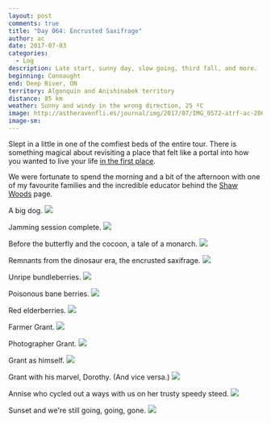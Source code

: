 ```yaml
---
layout: post
comments: true
title: "Day 064: Encrusted Saxifrage"
author: ac
date: 2017-07-03
categories:
  - Log
description: Late start, sunny day, slow going, third fall, and more.
beginning: Connaught
end: Deep River, ON
territory: Algonquin and Anishinabek territory
distance: 85 km
weather: Sunny and windy in the wrong direction, 25 ºC
image: http://astheravenfli.es/journal/img/2017/07/IMG_0572-atrf-ac-2000-web.jpg
image-sm:
---
```


Slept in a little in one of the comfiest beds of the entire tour. There is something magical about revisiting a place that felt like a portal into how you wanted to live your life [in the first place](https://asadchishti.tumblr.com/post/32407744145/photo-essay-cobden-woods-on-an-organic-farm).

We were fortunate to spend the morning and a bit of the afternoon with one of my favourite families and the incredible educator behind the [Shaw Woods](https://www.facebook.com/Shaw-Woods-262712437198255/) page.

A big dog.
<img src="http://astheravenfli.es/journal/img/2017/07/IMG_0480-atrf-ac-2000-web.jpg">

Jamming session complete.
<img src="http://astheravenfli.es/journal/img/2017/07/IMG_0485-atrf-ac-2000-web.jpg">

Before the butterfly and the cocoon, a tale of a monarch.
<img src="http://astheravenfli.es/journal/img/2017/07/IMG_0519-atrf-ac-2000-web.jpg">

Remnants from the dinosaur era, the encrusted saxifrage.
<img src="http://astheravenfli.es/journal/img/2017/07/IMG_0537-atrf-ac-2000-web.jpg">

Unripe bundleberries.
<img src="http://astheravenfli.es/journal/img/2017/07/IMG_0546-atrf-ac-2000-web.jpg">

Poisonous bane berries.
<img src="http://astheravenfli.es/journal/img/2017/07/IMG_0548-atrf-ac-2000-web.jpg">

Red elderberries.
<img src="http://astheravenfli.es/journal/img/2017/07/IMG_0567-atrf-ac-2000-web.jpg">

Farmer Grant.
<img src="http://astheravenfli.es/journal/img/2017/07/IMG_0495-atrf-ac-2000-web.jpg">

Photographer Grant.
<img src="http://astheravenfli.es/journal/img/2017/07/IMG_0562-atrf-ac-2000-web.jpg">

Grant as himself.
<img src="http://astheravenfli.es/journal/img/2017/07/IMG_0558-atrf-ac-2000-web.jpg">

Grant with his marvel, Dorothy. (And vice versa.)
<img src="http://astheravenfli.es/journal/img/2017/07/IMG_0571-atrf-ac-2000-web.jpg">

Annise who cycled out a ways with us on her trusty speedy steed.
<img src="http://astheravenfli.es/journal/img/2017/07/IMG_0576-atrf-ac-2000-web.jpg">

Sunset and we're still going, going, gone.
<img src="http://astheravenfli.es/journal/img/2017/07/IMG_0580-atrf-ac-2000-web.jpg">
